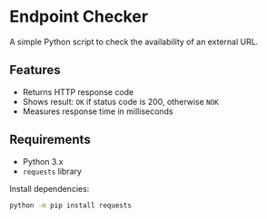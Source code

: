 # Endpoint Checker

A simple Python script to check the availability of an external URL.

## Features
- Returns HTTP response code
- Shows result: `OK` if status code is 200, otherwise `NOK`
- Measures response time in milliseconds

## Requirements
- Python 3.x
- `requests` library

Install dependencies:
```bash
python -m pip install requests
